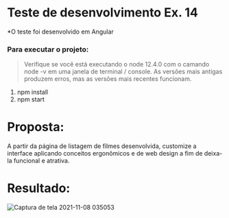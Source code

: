 # Teste de desenvolvimento Ex. 14

*O teste foi desenvolvido em Angular
### Para executar o projeto:

> Verifique se você está executando o node 12.4.0 com o camando node -v em uma janela de terminal / console. As versões mais antigas produzem erros, mas as versões mais recentes funcionam.

1. npm install
2. npm start

# Proposta:
A partir da página de listagem de filmes desenvolvida, customize a interface aplicando conceitos ergonômicos e de web design a fim de deixa-la funcional e atrativa.

# Resultado: 

![Captura de tela 2021-11-08 035053](https://user-images.githubusercontent.com/42192877/140698412-dd4e811b-63f8-4078-87e1-96b07672d540.png)
